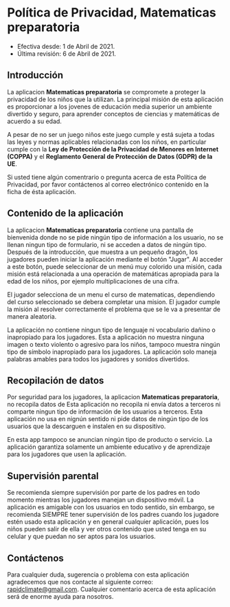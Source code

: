 # Política de Privacidad, Matematicas preparatoria
* Efectiva desde: 1 de Abril de 2021.
* Última revisión: 6 de Abril de 2021.


## Introducción
La aplicacion **Matematicas preparatoria** se compromete a proteger la privacidad de los niños que la utilizan. La principal misión de esta aplicación es proporcionar a los jovenes de educación media superior un ambiente divertido y seguro, para aprender conceptos de ciencias y matemáticas de acuerdo a su edad.

A pesar de no ser un juego niños este juego cumple y está sujeta a todas las leyes y normas aplicables relacionadas con los niños, en particular cumple con la **Ley de Protección de la Privacidad de Menores en Internet (COPPA)** y el **Reglamento General de Protección de Datos (GDPR) de la UE**.


Si usted tiene algún comentrario o pregunta acerca de esta Política de Privacidad, por favor contáctenos al correo electrónico contenido en la ficha de ésta aplicación.

## Contenido de la aplicación
La aplicacion **Matematicas preparatoria** contiene una pantalla de bienvenida donde no se pide ningún tipo de información a los usuario, no se llenan ningun tipo de formulario, ni se acceden a datos de ningún tipo. Después de la introducción, que muestra a un pequeño dragón, los jugadores pueden iniciar la aplicación mediante el botón "Jugar". Al acceder a este botón, puede seleccionar de un menú muy colorido una misión, cada misión está relacionada a una operación de matemáticas apropiada para la edad de los niños, por ejemplo multiplicaciones de una cifra.

El jugador selecciona de un menu el curso de matematicas, dependiendo del curso seleccionado se debera completar una mision. El jugador cumple la misión al resolver correctamente el problema que se le va a presentar de manera aleatoria.


La aplicación no contiene ningun tipo de lenguaje ni vocabulario dañino o inapropiado para los jugadores. Esta a aplicación no muestra ninguna imagen o texto violento o agresivo para los niños, tampoco muestra ningún tipo de símbolo inapropiado para los jugadores. La aplicación solo maneja palabras amables para todos los jugadores y sonidos divertidos.

## Recopilación de datos
Por seguridad para los jugadores, la aplicacion **Matematicas preparatoria**,  no recopila datos de Esta aplicación no recopila ni envía datos a terceros ni comparte ningun tipo de información de los usuarios a terceros. Esta aplicación no usa en nignún sentido ni pide datos de ningún tipo de los usuarios que la descarguen e instalen en su dispositivo.

En esta app tampoco se anuncian ningún tipo de producto o servicio. La aplicación garantiza solamente un ambiente educativo y de aprendizaje para los jugadores que usen la aplicación.

## Supervisión parental
Se recomienda siempre supervisión por parte de los padres en todo momento mientras los jugadores manejan un dispositivo móvil. La aplicación es amigable con los usuarios en todo sentido, sin embargo, se recomienda SIEMPRE tener supervisión de los padres cuando los jugadore estén usado esta aplicación y en general cualquier aplicación, pues los niños pueden salir de ella y ver otros contenido que usted tenga en su celular y que puedan no ser aptos para los usuarios.

## Contáctenos
Para cualquier duda, sugerencia o problema con esta aplicación agradecemos que nos contacte al siguiente correo: rapidclimate@gmail.com. Cualquier comentario acerca de esta aplicación será de enorme ayuda para nosotros.

 



